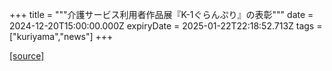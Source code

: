 +++
title = """介護サービス利用者作品展『K-1ぐらんぷり』の表彰"""
date = 2024-12-20T15:00:00.000Z
expiryDate = 2025-01-22T22:18:52.713Z
tags = ["kuriyama","news"]
+++


[[source]](https://www.town.kuriyama.hokkaido.jp/soshiki/43/28801.html)
